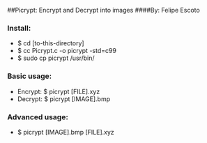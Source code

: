 ##Picrypt: Encrypt and Decrypt into images
####By: Felipe Escoto



### Install: 
*	$ cd [to-this-directory]
*	$ cc     Picrypt.c   -o picrypt -std=c99
*	$ sudo cp picrypt /usr/bin/
	
### Basic usage:
 * Encrypt: $ picrypt [FILE].xyz
 * Decrypt: $ picrypt [IMAGE].bmp
 
### Advanced usage:
 * $ picrypt [IMAGE].bmp [FILE].xyz
